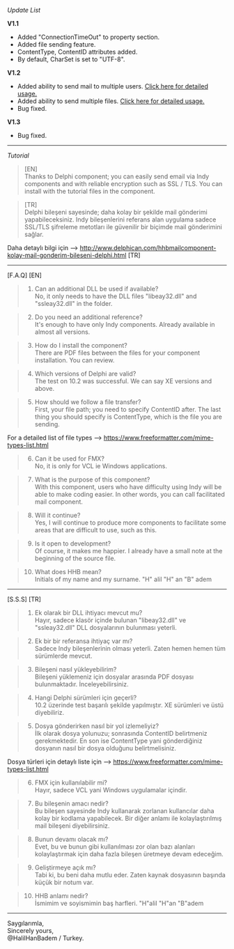 _Update List_

**V1.1**

* Added "ConnectionTimeOut" to property section.
* Added file sending feature.
* ContentType, ContentID attributes added.
* By default, CharSet is set to "UTF-8".


**V1.2**

* Added ability to send mail to multiple users. [Click here for detailed usage.](https://github.com/halilhanbadem/HHBMailComponent_Source/issues/1)
* Added ability to send multiple files. [Click here for detailed usage.](https://github.com/halilhanbadem/HHBMailComponent_Source/issues/2)
* Bug fixed.

**V1.3**

* Bug fixed.



-------------------------------------------------------------------------------------------------------------------


_Tutorial_

> [EN]<br>
> Thanks to Delphi component; you can easily send email via Indy components and with reliable encryption such as SSL / TLS. You can install with the tutorial files in the component.
> 

> [TR]<br>
> Delphi bileşeni sayesinde; daha kolay bir şekilde mail gönderimi yapabileceksiniz. Indy bileşenlerini referans alan uygulama sadece SSL/TLS şifreleme metotları ile güvenilir bir biçimde mail gönderimini sağlar.
> 

Daha detaylı bilgi için --> http://www.delphican.com/hhbmailcomponent-kolay-mail-gonderim-bileseni-delphi.html [TR]

----------------------------------------------------------------------------------------------------------------------------------------

[F.A.Q] [EN]

> 1) Can an additional DLL be used if available?<br>
> No, it only needs to have the DLL files "libeay32.dll" and "ssleay32.dll" in the folder.

> 2) Do you need an additional reference?<br>
> It's enough to have only Indy components. Already available in almost all versions.

> 3) How do I install the component?<br>
> There are PDF files between the files for your component installation. You can review.

> 4) Which versions of Delphi are valid?<br>
> The test on 10.2 was successful. We can say XE versions and above.

> 5) How should we follow a file transfer?<br>
> First, your file path; you need to specify ContentID after. The last thing you should specify is ContentType, which is the file you are sending.

For a detailed list of file types --> https://www.freeformatter.com/mime-types-list.html

> 6) Can it be used for FMX?<br>
> No, it is only for VCL ie Windows applications.

> 7) What is the purpose of this component?<br>
> With this component, users who have difficulty using Indy will be able to make coding easier. In other words, you can call facilitated mail component.

> 8) Will it continue?<br>
> Yes, I will continue to produce more components to facilitate some areas that are difficult to use, such as this.

> 9) Is it open to development?<br>
> Of course, it makes me happier. I already have a small note at the beginning of the source file.

> 10) What does HHB mean?<br>
> Initials of my name and my surname. "H" alil "H" an "B" adem


----------------------------------------------------------------------------------------------------------------------------------------

[S.S.S] [TR]

> 1) Ek olarak bir DLL ihtiyacı mevcut mu?<br>
> Hayır, sadece klasör içinde bulunan "libeay32.dll" ve "ssleay32.dll" DLL dosyalarının bulunması yeterli.

> 2) Ek bir bir referansa ihtiyaç var mı?<br>
> Sadece Indy bileşenlerinin olması yeterli. Zaten hemen hemen tüm sürümlerde mevcut. 

> 3) Bileşeni nasıl yükleyebilirim?<br>
> Bileşeni yüklemeniz için dosyalar arasında PDF dosyası bulunmaktadır. İnceleyebilirsiniz.

> 4) Hangi Delphi sürümleri için geçerli?<br>
> 10.2 üzerinde test başarılı şekilde yapılmıştır. XE sürümleri ve üstü diyebiliriz.

> 5) Dosya gönderirken nasıl bir yol izlemeliyiz?<br>
> İlk olarak dosya yolunuzu; sonrasında ContentID belirtmeniz gerekmektedir. En son ise ContentType yani gönderdiğiniz dosyanın nasıl bir dosya olduğunu belirtmelisiniz.

Dosya türleri için detaylı liste için --> https://www.freeformatter.com/mime-types-list.html

> 6) FMX için kullanılabilir mi?<br>
> Hayır, sadece VCL yani Windows uygulamalar içindir.

> 7) Bu bileşenin amacı nedir?<br>
> Bu bileşen sayesinde Indy kullanarak zorlanan kullancılar daha kolay bir kodlama yapabilecek. Bir diğer anlamı ile kolaylaştırılmış mail bileşeni diyebilirsiniz.

> 8) Bunun devamı olacak mı?<br>
> Evet, bu ve bunun gibi kullanılması zor olan bazı alanları kolaylaştırmak için daha fazla bileşen üretmeye devam edeceğim.

> 9) Geliştirmeye açık mı?<br>
> Tabi ki, bu beni daha mutlu eder. Zaten kaynak dosyasının başında küçük bir notum var.

> 10) HHB anlamı nedir?<br>
> İsmimim ve soyismimin baş harfleri. "H"alil "H"an "B"adem


----------------------------------------------------------------------------------------------------------------------------------------

Saygılarımla,<br>
Sincerely yours, <br>
@HalilHanBadem / Turkey.
